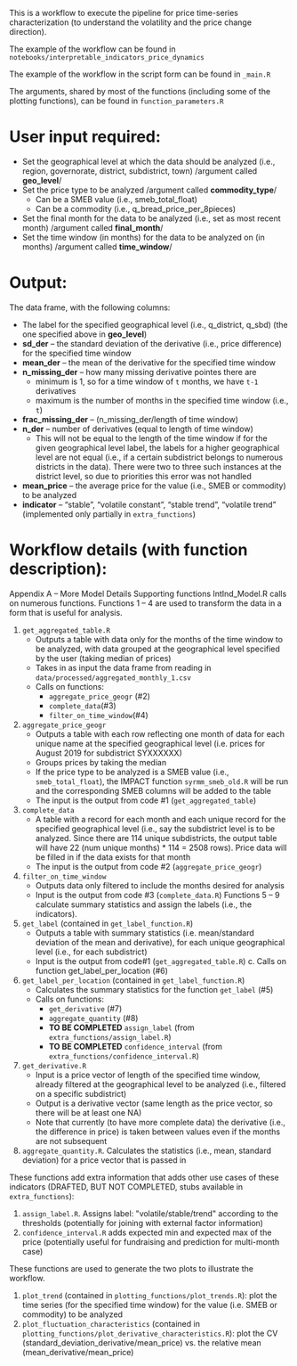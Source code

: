 This is a workflow to execute the pipeline for price time-series characterization (to understand the volatility and the price change direction). 

The example of the workflow can be found in `notebooks/interpretable_indicators_price_dynamics`

The example of the workflow in the script form can be found in `_main.R`

The arguments, shared by most of the functions (including some of the plotting functions), can be found in `function_parameters.R`

# User input required:
*	Set the geographical level at which the data should be analyzed (i.e., region, governorate, district, subdistrict, town) /argument called **geo_level**/
*	Set the price type to be analyzed /argument called **commodity_type**/
    *	Can be a SMEB value (i.e., smeb\_total\_float)
    *	Can be a commodity (i.e., q\_bread\_price\_per\_8pieces)
*	Set the final month for the data to be analyzed (i.e., set as most recent month) /argument called **final_month**/
*	Set the time window (in months) for the data to be analyzed on (in months) /argument called **time_window**/

# Output:
The data frame, with the following columns:
*	The label for the specified geographical level (i.e., q\_district, q_sbd) (the one specified above in **geo\_level**)
*	**sd_der** – the standard deviation of the derivative (i.e., price difference) for the specified time window
*	**mean_der** – the mean of the derivative for the specified time window
*	**n\_missing\_der** – how many missing derivative pointes there are
    * minimum is 1, so for a time window of `t` months, we have `t-1` derivatives
    * maximum is the number of months in the specified time window (i.e., `t`)
*	**frac\_missing\_der** – (n\_missing\_der/length of time window)
*	**n_der** – number of derivatives (equal to length of time window)
    * This will not be equal to the length of the time window if for the given geographical level label, the labels for a higher geographical level are not equal (i.e., if a certain subdistrict belongs to numerous districts in the data). There were two to three such instances at the district level, so due to priorities this error was not handled
*	**mean_price** – the average price for the value (i.e., SMEB or commodity) to be analyzed
*	**indicator** – “stable”, “volatile constant”, “stable trend”, “volatile trend” (implemented only partially in `extra_functions`)
	

# Workflow details (with function description):

Appendix A – More Model Details
Supporting functions
IntInd_Model.R calls on numerous functions.
Functions 1 – 4 are used to transform the data in a form that is useful for analysis.
1.	`get_aggregated_table.R`
    *	Outputs a table with data only for the months of the time window to be analyzed, with data grouped at the geographical level specified by the user (taking median of prices)
    *	Takes in as input the data frame from reading in `data/processed/aggregated_monthly_1.csv`
    *	Calls on functions:
        *	`aggregate_price_geogr` (#2)
        *	`complete_data`(#3)
        * `filter_on_time_window`(#4)
2.	`aggregate_price_geogr`
    *	Outputs a table with each row reflecting one month of data for each unique name at the specified geographical level (i.e. prices for August 2019 for subdistrict SYXXXXXX)
    *	Groups prices by taking the median
    *	If the price type to be analyzed is a SMEB value (i.e., `smeb_total_float`), the IMPACT function `syrmm_smeb_old.R` will be run and the corresponding SMEB columns will be added to the table
    *	The input is the output from code #1 (`get_aggregated_table`)
3.	`complete_data`
    *	A table with a record for each month and each unique record for the specified geographical level (i.e., say the subdistrict level is to be analyzed. Since there are 114 unique subdistricts, the output table will have 22 (num unique months) * 114 = 2508 rows). Price data will be filled in if the data exists for that month
    *	The input is the output from code #2 (`aggregate_price_geogr`)
4.	`filter_on_time_window`
    *	Outputs data only filtered to include the months desired for analysis
    *	Input is the output from code #3 (`complete_data.R`)
Functions 5 – 9 calculate summary statistics and assign the labels (i.e., the indicators).
5.	`get_label` (contained in `get_label_function.R`)
    *	Outputs a table with summary statistics (i.e. mean/standard deviation of the mean and derivative), for each unique geographical level (i.e., for each subdistrict)
    *	Input is the output from code#1 (`get_aggregated_table.R`)
    c.	Calls on function get_label_per_location (#6)
6.	`get_label_per_location` (contained in `get_label_function.R`)
    *	Calculates the summary statistics for the function `get_label` (#5)
    *	Calls on functions:
        *	`get_derivative` (#7)
        *	`aggregate_quantity` (#8)
        *	**TO BE COMPLETED** `assign_label` (from `extra_functions/assign_label.R`)
        *   **TO BE COMPLETED** `confidence_interval` (from `extra_functions/confidence_interval.R`)
7.	`get_derivative.R`
    *	Input is a price vector of length of the specified time window, already filtered at the geographical level to be analyzed (i.e., filtered on a specific subdistrict)
    *	Output is a derivative vector (same length as the price vector, so there will be at least one NA)
    *	Note that currently (to have more complete data) the derivative (i.e., the difference in price) is taken between values even if the months are not subsequent
8.	`aggregate_quantity.R`. Calculates the statistics (i.e., mean, standard deviation) for a price vector that is passed in

These functions  add extra information that adds other use cases of these indicators (DRAFTED, BUT NOT COMPLETED, stubs available in `extra_functions`):
1.	`assign_label.R`. Assigns label: "volatile/stable/trend" according to the thresholds (potentially for joining with external factor information)
2.	`confidence_interval.R` adds expected min and expected max of the price (potentially useful for fundraising and prediction for multi-month case)
	
These functions are used to generate the two plots to illustrate the workflow.
1.	`plot_trend` (contained in `plotting_functions/plot_trends.R`): 
	    plot the time series (for the specified time window) for the value (i.e. SMEB or commodity) to be analyzed
1.	`plot_fluctuation_characteristics` (contained in `plotting_functions/plot_derivative_characteristics.R`): 
    plot the CV (standard_deviation_derivative/mean_price) vs. the relative mean (mean_derivative/mean_price)


